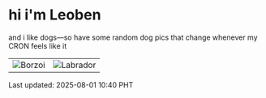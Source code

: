 # hi i'm Leoben

and i like dogs—so have some random dog pics that change whenever my CRON feels like it

|  |  |
|--------|----------|
| ![Borzoi](https://random-dog-vercel.vercel.app/api/random-borzoi?v=1754016025) | ![Labrador](https://random-dog-vercel.vercel.app/api/random-labrador?v=1754016025) |

Last updated: 2025-08-01 10:40 PHT
